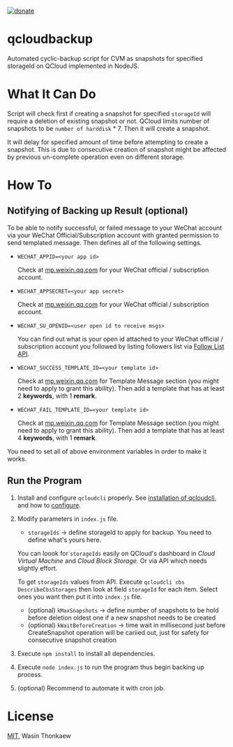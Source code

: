 <a href="https://github.com/abzico/donate"><img src="https://img.shields.io/badge/$-donate-ff69b4.svg?maxAge=2592000&amp;style=flat" alt="donate"></a>

# qcloudbackup

Automated cyclic-backup script for CVM as snapshots for specified storageId on QCloud implemented in NodeJS.

# What It Can Do

Script will check first if creating a snapshot for specified `storageId` will require a deletion of existing snapshot or not. QCloud limits number of snapshots to be `number of harddisk` * 7. Then it will create a snapshot.

It will delay for specified amount of time before attempting to create a snapshot. This is due to consecutive creation of snapshot might be affected by previous un-complete operation even on different storage.

# How To

## Notifying of Backing up Result (optional)

To be able to notify successful, or failed message to your WeChat account via your WeChat Official/Subscription account with granted permission to send templated message. Then defines all of the following settings.

* `WECHAT_APPID=<your app id>`

	Check at [mp.weixin.qq.com](https://mp.weixin.qq.com) for your WeChat official / subscription account.

* `WECHAT_APPSECRET=<your app secret>`

	Check at [mp.weixin.qq.com](https://mp.weixin.qq.com) for your WeChat official / subscription account.

* `WECHAT_SU_OPENID=<user open id to receive msgs>`

	You can find out what is your open id attached to your WeChat official / subscription account you followed by listing followers list via [Follow List API](http://open.wechat.com/cgi-bin/newreadtemplate?t=overseas_open/docs/oa/user/follower-list#user_follower-list).

* `WECHAT_SUCCESS_TEMPLATE_ID=<your template id>`

	Check at [mp.weixin.qq.com](https://mp.weixin.qq.com) for Template Message section (you might need to apply to grant this ability). Then add a template that has at least 2 **keywords**, with 1 **remark**.

* `WECHAT_FAIL_TEMPLATE_ID=<your template id>`

	Check at [mp.weixin.qq.com](https://mp.weixin.qq.com) for Template Message section (you might need to apply to grant this ability). Then add a template that has at least 4 **keywords**, with 1 **remark**.

You need to set all of above environment variables in order to make it works.

## Run the Program

1. Install and configure `qcloudcli` properly. See [installation of qcloudcli](https://www.qcloud.com/document/product/440/6181), and how to [configure](https://www.qcloud.com/document/product/440/6184).

2. Modify parameters in `index.js` file.

	* `storageIds` -> define storageId to apply for backup. You need to define what's yours here.

	You can loook for `storageIds` easily on QCloud's dashboard in _Cloud Virtual Machine_ and _Cloud Block Storage_. Or via API which needs slightly effort.

	To get `storageIds` values from API. Execute `qcloudcli cbs DescribeCbsStorages` then look at field `storageId` for each item. Select ones you want then put it into `index.js` file.
	* (optional) `kMaxSnapshots` -> define number of snapshots to be hold before deletion oldest one if a new snapshot needs to be created
	* (optional) `kWaitBeforeCreation` -> time wait in millisecond just before CreateSnapshot operation will be cariied out, just for safety for consecutive snapshot creation

3. Execute `npm install` to install all dependencies.
4. Execute `node index.js` to run the program thus begin backing up process.
5. (optional) Recommend to automate it with cron job.

# License

[MIT](https://github.com/haxpor/qcloudbackup/blob/master/LICENSE), Wasin Thonkaew
